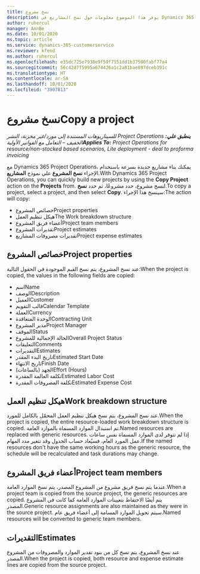 ```yaml
---
title: نسخ مشروع
description: يوفر هذا الموضوع معلومات حول نسخ المشاريع في Dynamics 365 Project Operations.
author: ruhercul
manager: AnnBe
ms.date: 10/01/2020
ms.topic: article
ms.service: dynamics-365-customerservice
ms.reviewer: kfend
ms.author: ruhercul
ms.openlocfilehash: e35dc725e7938e9f59f7151dd1b37500fabf77a4
ms.sourcegitcommit: 56c42d7f5995a674426a1c2a81bae897dceb391c
ms.translationtype: HT
ms.contentlocale: ar-SA
ms.lasthandoff: 10/01/2020
ms.locfileid: "3907813"
---
```

# <a name="copy-a-project"></a><span data-ttu-id="d1652-103">نسخ مشروع</span><span class="sxs-lookup"><span data-stu-id="d1652-103">Copy a project</span></span>

<span data-ttu-id="d1652-104">_**ينطبق علي:** ‏‫Project Operations للسيناريوهات المستندة إلى مورد/غير مخزنة‬، ‏‫النشر الخفيف – التعامل مع الفواتير الأولية‬_</span><span class="sxs-lookup"><span data-stu-id="d1652-104">_**Applies To:** Project Operations for resource/non-stocked based scenarios, Lite deployment - deal to proforma invoicing_</span></span>

<span data-ttu-id="d1652-105">مع Dynamics 365 Project Operations، يمكنك بناء مشاريع جديدة بسرعة باستخدام الإجراء **نسخ المشروع** على نموذج **المشاريع**.</span><span class="sxs-lookup"><span data-stu-id="d1652-105">With Dynamics 365 Project Operations, you can quickly build new projects by using the **Copy Project** action on the **Projects** from.</span></span> <span data-ttu-id="d1652-106">لنسخ مشروع، حدد مشروعًا، ثم حدد **نسخ**.</span><span class="sxs-lookup"><span data-stu-id="d1652-106">To copy a project, select a project, and then select **Copy**.</span></span> <span data-ttu-id="d1652-107">سينسخ هذا الإجراء:</span><span class="sxs-lookup"><span data-stu-id="d1652-107">The action will copy:</span></span>

- <span data-ttu-id="d1652-108">خصائص المشروع</span><span class="sxs-lookup"><span data-stu-id="d1652-108">Project properties</span></span>
- <span data-ttu-id="d1652-109">هيكل تنظيم العمل</span><span class="sxs-lookup"><span data-stu-id="d1652-109">The Work breakdown structure</span></span>
- <span data-ttu-id="d1652-110">أعضاء فريق المشروع</span><span class="sxs-lookup"><span data-stu-id="d1652-110">Project team members</span></span>
- <span data-ttu-id="d1652-111">تقديرات المشروع</span><span class="sxs-lookup"><span data-stu-id="d1652-111">Project estimates</span></span>
- <span data-ttu-id="d1652-112">تقديرات مصروفات المشاريع</span><span class="sxs-lookup"><span data-stu-id="d1652-112">Project expense estimates</span></span>

## <a name="project-properties"></a><span data-ttu-id="d1652-113">خصائص المشروع</span><span class="sxs-lookup"><span data-stu-id="d1652-113">Project properties</span></span>

<span data-ttu-id="d1652-114">عند نسخ المشروع، يتم نسخ القيم الموجودة في الحقول التالية:</span><span class="sxs-lookup"><span data-stu-id="d1652-114">When the project is copied, the values in the following fields are copied:</span></span>

- <span data-ttu-id="d1652-115">اسم</span><span class="sxs-lookup"><span data-stu-id="d1652-115">Name</span></span>
- <span data-ttu-id="d1652-116">‏‏الوصف</span><span class="sxs-lookup"><span data-stu-id="d1652-116">Description</span></span>
- <span data-ttu-id="d1652-117">العميل</span><span class="sxs-lookup"><span data-stu-id="d1652-117">Customer</span></span>
- <span data-ttu-id="d1652-118">قالب التقويم</span><span class="sxs-lookup"><span data-stu-id="d1652-118">Calendar Template</span></span>
- <span data-ttu-id="d1652-119">‏‏العملة</span><span class="sxs-lookup"><span data-stu-id="d1652-119">Currency</span></span>
- <span data-ttu-id="d1652-120">الوحدة المتعاقدة</span><span class="sxs-lookup"><span data-stu-id="d1652-120">Contracting Unit</span></span>
- <span data-ttu-id="d1652-121">مدير المشروع</span><span class="sxs-lookup"><span data-stu-id="d1652-121">Project Manager</span></span>
- <span data-ttu-id="d1652-122">الموقف</span><span class="sxs-lookup"><span data-stu-id="d1652-122">Status</span></span>
- <span data-ttu-id="d1652-123">الحالة الإجمالية للمشروع</span><span class="sxs-lookup"><span data-stu-id="d1652-123">Overall Project Status</span></span>
- <span data-ttu-id="d1652-124">التعليقات</span><span class="sxs-lookup"><span data-stu-id="d1652-124">Comments</span></span>
- <span data-ttu-id="d1652-125">التقديرات</span><span class="sxs-lookup"><span data-stu-id="d1652-125">Estimates</span></span>
- <span data-ttu-id="d1652-126">تاريخ البدء المقدر</span><span class="sxs-lookup"><span data-stu-id="d1652-126">Estimated Start Date</span></span>
- <span data-ttu-id="d1652-127">تاريخ الانتهاء</span><span class="sxs-lookup"><span data-stu-id="d1652-127">Finish Date</span></span>
- <span data-ttu-id="d1652-128">الجهد (بالساعات)</span><span class="sxs-lookup"><span data-stu-id="d1652-128">Effort (Hours)</span></span>
- <span data-ttu-id="d1652-129">تكلفة العالمة المقدرة</span><span class="sxs-lookup"><span data-stu-id="d1652-129">Estimated Labor Cost</span></span>
- <span data-ttu-id="d1652-130">تكلفة المصروفات المقدرة</span><span class="sxs-lookup"><span data-stu-id="d1652-130">Estimated Expense Cost</span></span>

## <a name="work-breakdown-structure"></a><span data-ttu-id="d1652-131">هيكل تنظيم العمل</span><span class="sxs-lookup"><span data-stu-id="d1652-131">Work breakdown structure</span></span>

<span data-ttu-id="d1652-132">عند نسخ المشروع، يتم نسخ هيكل تنظيم العمل المحمّل بالكامل للمورد.</span><span class="sxs-lookup"><span data-stu-id="d1652-132">When the project is copied, the entire resource-loaded work breakdown structure is copied.</span></span> <span data-ttu-id="d1652-133">تم استبدال الموارد المسماة بالموارد العامة.</span><span class="sxs-lookup"><span data-stu-id="d1652-133">Named resources are replaced with generic resources.</span></span> <span data-ttu-id="d1652-134">إذا لم تتوفر لدى الموارد المسماة نفس ساعات عمل المورد العام، فسيُعاد حساب الجدول وقد تتغير مدد المهام.</span><span class="sxs-lookup"><span data-stu-id="d1652-134">If the named resources don't have the same working hours as the generic resource, the schedule will be recalculated and task durations may change.</span></span>

## <a name="project-team-members"></a><span data-ttu-id="d1652-135">أعضاء فريق المشروع</span><span class="sxs-lookup"><span data-stu-id="d1652-135">Project team members</span></span>

<span data-ttu-id="d1652-136">عندما يتم نسخ فريق مشروع من المشروع المصدر، يتم نسخ الموارد العامة.</span><span class="sxs-lookup"><span data-stu-id="d1652-136">When a project team is copied from the source project, the generic resources are copied.</span></span> <span data-ttu-id="d1652-137">يتم أيضًا الاحتفاظ بتعيينات الموارد العامة كما كانت في المشروع المصدر.</span><span class="sxs-lookup"><span data-stu-id="d1652-137">Generic resource assignments are also maintained as they were in the source project.</span></span> <span data-ttu-id="d1652-138">سيتم تحويل الموارد المسامة إلى أعضاء فريق عام.</span><span class="sxs-lookup"><span data-stu-id="d1652-138">Named resources will be converted to generic team members.</span></span>

## <a name="estimates"></a><span data-ttu-id="d1652-139">التقديرات</span><span class="sxs-lookup"><span data-stu-id="d1652-139">Estimates</span></span>

<span data-ttu-id="d1652-140">عند نسخ المشروع، يتم نسخ كل من بنود تقدير الموارد والمصروفات من المشروع المصدر.</span><span class="sxs-lookup"><span data-stu-id="d1652-140">When the project is copied, both resource and expense estimate lines are copied from the source project.</span></span>